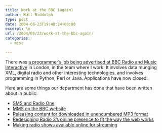 ```yaml
---
title: Work at the BBC (again)
author: Matt Biddulph
type: post
date: 2004-08-23T19:48:24+00:00
excerpt: \n
url: /2004/08/23/work-at-the-bbc-again/
categories:
  - misc

---
```

There was [a programmer&#8217;s job being advertised at BBC Radio and Music Interactive][1] in London, in the team where I work. It involves data munging XML, digital radio and other interesting technologies, and involves programming in Python, Perl or Java. Applications have now closed.

<!--more-->

  
Here are some things our department has done that have been written about in public:

  * [SMS and Radio One][2]
  * [MMS on the BBC website][3]
  * [Releasing content for downloaded in unencumbered MP3 format][4]
  * [Redesigning Radio 3&#8217;s online presence to fit the way the web works][5]
  * [Making radio shows available online for streaming][6]

 [1]: https://jobs.bbc.co.uk/jobportal/search/vacancy.aspx?id=2439
 [2]: https://www.hackdiary.com/archives/000051.html
 [3]: https://reprocessed.org/blog/archives/2004/07/15/bbc_mms.html
 [4]: https://www.plasticbag.org/archives/2004/04/bbc_releases_reith_lectures_online_as_mp3s.shtml
 [5]: https://www.plasticbag.org/archives/2004/06/developing_a_url_structure_for_broadcast_radio_sites.shtml
 [6]: https://blackbeltjones.typepad.com/work/2002/06/its_not_the_sam.html